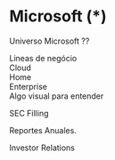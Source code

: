 # Microsoft (\*)

Universo Microsoft ??&#x20;

Lineas de negócio\
Cloud\
Home\
Enterprise\
Algo visual para entender&#x20;



SEC Filling

Reportes Anuales.



Investor Relations



